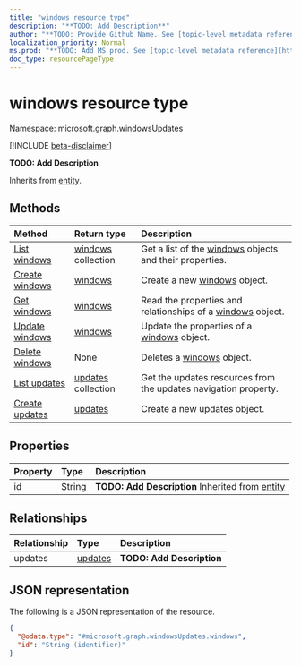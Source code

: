 ```yaml
---
title: "windows resource type"
description: "**TODO: Add Description**"
author: "**TODO: Provide Github Name. See [topic-level metadata reference](https://msgo.azurewebsites.net/add/document/guidelines/metadata.html#topic-level-metadata)**"
localization_priority: Normal
ms.prod: "**TODO: Add MS prod. See [topic-level metadata reference](https://msgo.azurewebsites.net/add/document/guidelines/metadata.html#topic-level-metadata)**"
doc_type: resourcePageType
---
```


# windows resource type

Namespace: microsoft.graph.windowsUpdates

[!INCLUDE [beta-disclaimer](../../includes/beta-disclaimer.md)]

**TODO: Add Description**


Inherits from [entity](../resources/entity.md).

## Methods
|Method|Return type|Description|
|:---|:---|:---|
|[List windows](../api/windows-list.md)|[windows](../resources/windowsupdates-windows.md) collection|Get a list of the [windows](../resources/windows.md) objects and their properties.|
|[Create windows](../api/windowsupdates-windows-create.md)|[windows](../resources/windowsupdates-windows.md)|Create a new [windows](../resources/windowsupdates-windows.md) object.|
|[Get windows](../api/windowsupdates-windows-get.md)|[windows](../resources/windowsupdates-windows.md)|Read the properties and relationships of a [windows](../resources/windowsupdates-windows.md) object.|
|[Update windows](../api/windowsupdates-windows-update.md)|[windows](../resources/windowsupdates-windows.md)|Update the properties of a [windows](../resources/windowsupdates-windows.md) object.|
|[Delete windows](../api/windowsupdates-windows-delete.md)|None|Deletes a [windows](../resources/windowsupdates-windows.md) object.|
|[List updates](../api/windowsupdates-windows-list-updates.md)|[updates](../resources/windowsupdates-updates.md) collection|Get the updates resources from the updates navigation property.|
|[Create updates](../api/windowsupdates-windows-post-updates.md)|[updates](../resources/windowsupdates-updates.md)|Create a new updates object.|

## Properties
|Property|Type|Description|
|:---|:---|:---|
|id|String|**TODO: Add Description** Inherited from [entity](../resources/windowsupdates-entity.md)|

## Relationships
|Relationship|Type|Description|
|:---|:---|:---|
|updates|[updates](../resources/windowsupdates-updates.md)|**TODO: Add Description**|

## JSON representation
The following is a JSON representation of the resource.
<!-- {
  "blockType": "resource",
  "keyProperty": "id",
  "@odata.type": "microsoft.graph.windowsUpdates.windows",
  "baseType": "microsoft.graph.entity",
  "openType": false
}
-->
``` json
{
  "@odata.type": "#microsoft.graph.windowsUpdates.windows",
  "id": "String (identifier)"
}
```

